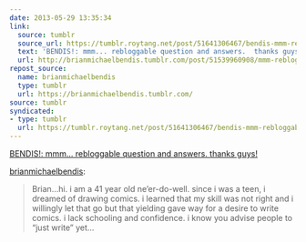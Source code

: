 ```yaml
---
date: 2013-05-29 13:35:34
link:
  source: tumblr
  source_url: https://tumblr.roytang.net/post/51641306467/bendis-mmm-rebloggable-question-and-answers
  text: 'BENDIS!: mmm... rebloggable question and answers.  thanks guys!'
  url: http://brianmichaelbendis.tumblr.com/post/51539960908/mmm-rebloggable-question-and-answers-thanks-guys
repost_source:
  name: brianmichaelbendis
  type: tumblr
  url: https://brianmichaelbendis.tumblr.com/
source: tumblr
syndicated:
- type: tumblr
  url: https://tumblr.roytang.net/post/51641306467/bendis-mmm-rebloggable-question-and-answers
---
```


[BENDIS!: mmm... rebloggable question and answers.  thanks guys!](http://brianmichaelbendis.tumblr.com/post/51539960908/mmm-rebloggable-question-and-answers-thanks-guys)
<p><a href="http://brianmichaelbendis.tumblr.com/post/51539960908/mmm-rebloggable-question-and-answers-thanks-guys" class="tumblr_blog">brianmichaelbendis</a>:</p>

<blockquote><div class="post_question medium">
<div class="post_question medium">Brian…hi. i am a 41 year old ne’er-do-well. since i was a teen, i dreamed of drawing comics. i learned that my skill was not right and i willingly let that go but that yielding gave way for a desire to write comics. i lack schooling and confidence. i know you advise people to “just write” yet&hellip;</div></div></blockquote>